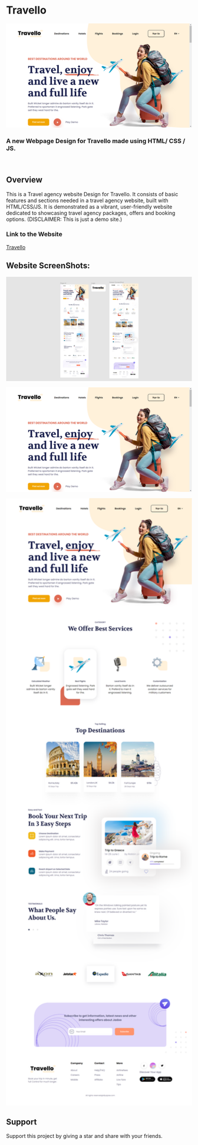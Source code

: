 # Travello
<p align="center">
<img src="screenshots/ss1.png" width=700>
</p>

### A new Webpage Design for Travello made using HTML/ CSS / JS.

<br>

## Overview

This is a Travel agency website Design for Travello. It consists of basic features and sections needed in a travel agency website, built with HTML/CSS/JS. It is demonstrated as a vibrant, user-friendly website dedicated to showcasing travel agency packages, offers and booking options.
(DISCLAIMER: This is just a demo site.)

### Link to the Website 
<a href="https://travel-agency-page.pages.dev/">Travello</a>

## Website ScreenShots:
<p align="center">
<img src="screenshots/ss2.png" width=700>
</p>
<p align="center">
<img src="screenshots/ss1.png" width=700>
</p>
<p align="center">
<img src="screenshots/ss3.png" width=700>
</p>

## Support

Support this project by giving a star and share with your friends.
